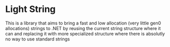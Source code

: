 # Light String 

This is a library that aims to bring a fast and low allocation (very little gen0 allocations) strings to .NET by reusing the current string structure where it can and replacing it with more specialized structure where there is absolutly no way to use standard strings
